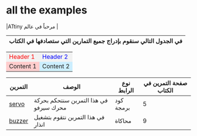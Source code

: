 # all the examples
|ATtiny مرحباً في عالم  |

| في الجدول التالي سنقوم بإدراج جميع التمارين التي ستصادفها في الكتاب |
| ------   |

<table>
  <tr style="background-color: #f2f2f2;">
    <td style="color: red;">Header 1</td>
    <td style="color: blue;">Header 2</td>
  </tr>
  <tr>
    <td style="background-color: #ffcccc;">Content 1</td>
    <td style="background-color: #cceeff;">Content 2</td>
  </tr>
</table>


|  التمرين |                  الوصف             | نوع الرابط | صفحة التمرين في الكتاب | 
| -------- |                   -------- | -------- |------|
|[servo](https://github.com/jeem2/ATTINY/blob/main/Basic/attiny85%20and%20DC_motor.ino)|في هذا التمرين سنتحكم بحركة محرك سيرفو|كود برمجة|5|
| [buzzer](https://www.tinkercad.com/things/857emzdnm8i-ledon-off) | في هذا التمرين نتقوم بتشغيل انذار | محاكاة |9|
